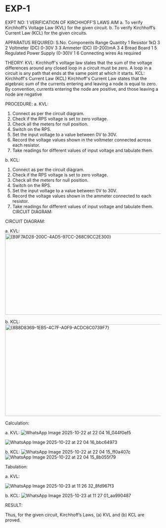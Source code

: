 # EXP-1
EXPT NO: 1	VERIFICATION OF KIRCHHOFF’S LAWS
AIM
a.   To verify Kirchhoff’s Voltage Law (KVL) for the given circuit. 
b.   To verify Kirchhoff’s Current Law (KCL) for the given circuits.

APPARATUS REQUIRED:
S.No.	Components	Range	Quantity
1	Resistor	1kΩ	3
2	Voltmeter (DC)	0-30V	3
3	Ammeter (DC)	(0-200)mA	3
4	Bread Board		1
5	Regulated Power Supply	(0-30)V	1
6	Connecting wires		As required

THEORY:
KVL: Kirchhoff's voltage law states that the sum of the voltage differences around any closed loop in a circuit must be zero. A loop in a circuit is any path that ends at the same point at which it starts.
KCL:
Kirchhoff's Current Law (KCL) Kirchhoff's Current Law states that the algebraic sum of the currents entering and leaving a node is equal to zero. By convention, currents entering the node are positive, and those leaving a node are negative


PROCEDURE:
a.   KVL:
1.   Connect as per the circuit diagram.
2.   Check if the RPS voltage is set to zero voltage.
3.   Check all the meters for null position.
4.   Switch on the RPS.
5.   Set the input voltage to a value between 0V to 30V.
6.   Record the voltage values shown in the voltmeter connected across each resistor.
7.   Take readings for different values of input voltage and tabulate them.


b.  KCL:
1.   Connect as per the circuit diagram.
2.   Check if the RPS voltage is set to zero voltage.
3.   Check all the meters for null position.
4.   Switch on the RPS.
5.   Set the input voltage to a value between 0V to 30V.
6.   Record the voltage values shown in the ammeter connected to each resistor.
7.   Take readings for different values of input voltage and tabulate them. 
CIRCUIT DIAGRAM:

CIRCUIT DIAGRAM:


a.   KVL:
 <img width="692" height="262" alt="{B9F7AD28-200C-4AD5-97CC-268C9CC2E300}" src="https://github.com/user-attachments/assets/96bca230-1a72-4251-91e8-13d88950eadc" />



b.  KCL:
 <img width="674" height="296" alt="{8B8D8369-1EB5-4C7F-A0F9-ACDC6C0739F7}" src="https://github.com/user-attachments/assets/89b864d0-3d54-4106-8038-0eae989eb753" />


Calculation:

a.   KVL:
 ![WhatsApp Image 2025-10-22 at 22 04 16_044f0ef5](https://github.com/user-attachments/assets/c48ac4a5-9016-4de0-8f8f-a821ef204364)

![WhatsApp Image 2025-10-22 at 22 04 16_bbc64973](https://github.com/user-attachments/assets/0b96896a-282d-4483-9544-63572fad9fb3)


b.  KCL:
![WhatsApp Image 2025-10-22 at 22 04 15_ff0a407c](https://github.com/user-attachments/assets/ccf6b27a-0910-47da-b030-20069484d52b)
![WhatsApp Image 2025-10-22 at 22 04 15_8b055f79](https://github.com/user-attachments/assets/0644fce3-e99a-4d33-98c8-013ee7e7f437)




Tabulation:

a.   KVL:
 
![WhatsApp Image 2025-10-23 at 11 26 32_8fd967f3](https://github.com/user-attachments/assets/667222a3-2b9b-4474-b3a1-993074b7cf0c)


b.  KCL:
![WhatsApp Image 2025-10-23 at 11 27 01_aa990487](https://github.com/user-attachments/assets/eb5403b4-55d3-4ea6-a29c-573211383859)



RESULT:

Thus, for the given circuit, Kirchhoff’s Laws, (a) KVL and (b) KCL are proved.
